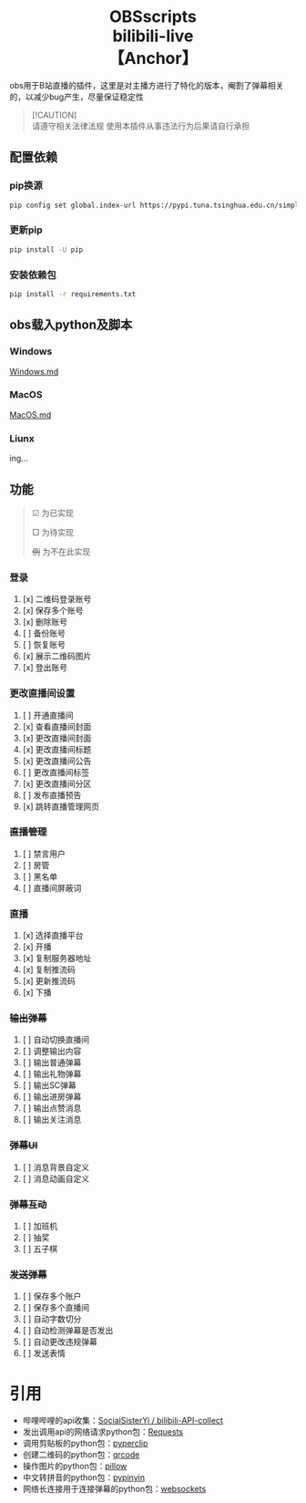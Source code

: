 <h1 align="center">OBSscripts<br>bilibili-live<br>【Anchor】</h1>

obs用于B站直播的插件，这里是对主播方进行了特化的版本，阉割了弹幕相关的，以减少bug产生，尽量保证稳定性

> [!CAUTION]\
> 请遵守相关法律法规
> 使用本插件从事违法行为后果请自行承担

## 配置依赖
### pip换源
```bash
pip config set global.index-url https://pypi.tuna.tsinghua.edu.cn/simple
```
### 更新pip
```bash
pip install -U pip
```
### 安装依赖包
```bash
pip install -r requirements.txt
```
## obs载入python及脚本
### Windows
[Windows.md](doc%2FWindows.md)
### MacOS
[MacOS.md](doc%2FMacOS.md)
### Liunx
ing...
## 功能
>☑ 为已实现
>
> □ 为待实现
> 
> ~~例~~ 为不在此实现
### 登录
1. [x] 二维码登录账号
2. [x] 保存多个账号
3. [x] 删除账号
4. [ ] 备份账号
5. [ ] 恢复账号
6. [x] 展示二维码图片
7. [x] 登出账号

### 更改直播间设置
1. [ ] 开通直播间
2. [x] 查看直播间封面
3. [x] 更改直播间封面
4. [x] 更改直播间标题
5. [x] 更改直播间公告
6. [ ] 更改直播间标签
7. [x] 更改直播间分区
8. [ ] 发布直播预告
9. [x] 跳转直播管理网页

### ~~直播管理~~
1. [ ] 禁言用户
2. [ ] 房管
3. [ ] 黑名单
4. [ ] 直播间屏蔽词

### 直播
1. [x] 选择直播平台
2. [x] 开播
3. [x] 复制服务器地址
4. [x] 复制推流码
5. [x] 更新推流码
6. [x] 下播

### ~~输出弹幕~~
1. [ ] 自动切换直播间
2. [ ] 调整输出内容
3. [ ] 输出普通弹幕
4. [ ] 输出礼物弹幕
5. [ ] 输出SC弹幕
6. [ ] 输出进房弹幕
7. [ ] 输出点赞消息
8. [ ] 输出关注消息

### ~~弹幕UI~~
1. [ ] 消息背景自定义
2. [ ] 消息动画自定义

### ~~弹幕互动~~
1. [ ] 加班机
2. [ ] 抽奖
3. [ ] 五子棋

### ~~发送弹幕~~
1. [ ] 保存多个账户
2. [ ] 保存多个直播间
3. [ ] 自动字数切分
4. [ ] 自动检测弹幕是否发出
5. [ ] 自动更改违规弹幕
6. [ ] 发送表情


# 引用
- 哔哩哔哩的api收集：[SocialSisterYi / bilibili-API-collect](https://github.com/SocialSisterYi/bilibili-API-collect?tab=readme-ov-file)
- 发出调用api的网络请求python包：[Requests](https://github.com/psf/requests)
- 调用剪贴板的python包：[pyperclip](https://github.com/asweigart/pyperclip)
- 创建二维码的python包：[qrcode](https://github.com/nayuki/QR-Code-generator)
- 操作图片的python包：[pillow](https://github.com/python-pillow/Pillow)
- 中文转拼音的python包：[pypinyin](https://github.com/mozillazg/python-pinyin)
- 网络长连接用于连接弹幕的python包：[websockets](https://github.com/python-websockets/websockets)
